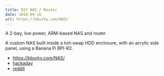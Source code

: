 ```yaml
---
title: DIY NAS / Router
date: 2018-09-16
url: https://bburky.com/NAS/
---
```

A 2-bay, low power, ARM-based NAS and router

A custom NAS built inside a hot-swap HDD enclosure, with an acrylic side panel, using a Banana Pi BPI-R2.

* https://bburky.com/NAS/
* [hackaday](https://hackaday.com/2018/09/18/arm-based-nas-is-a-low-cost-low-power-beauty/)
* [reddit](https://www.reddit.com/r/homelab/comments/9g1y5w/diy_nas_and_a_tiny_homelab/)